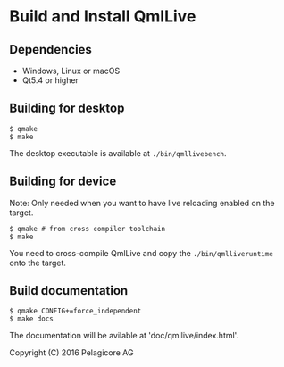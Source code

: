 # Build and Install QmlLive

## Dependencies

- Windows, Linux or macOS
- Qt5.4 or higher


## Building for desktop

    $ qmake
    $ make

The desktop executable is available at `./bin/qmllivebench`.

## Building for device

Note: Only needed when you want to have live reloading enabled on the target.

    $ qmake # from cross compiler toolchain
    $ make

You need to cross-compile QmlLive and copy the `./bin/qmlliveruntime` onto the
target.

## Build documentation

    $ qmake CONFIG+=force_independent
    $ make docs

The documentation will be avilable at 'doc/qmllive/index.html'.

Copyright (C) 2016 Pelagicore AG
